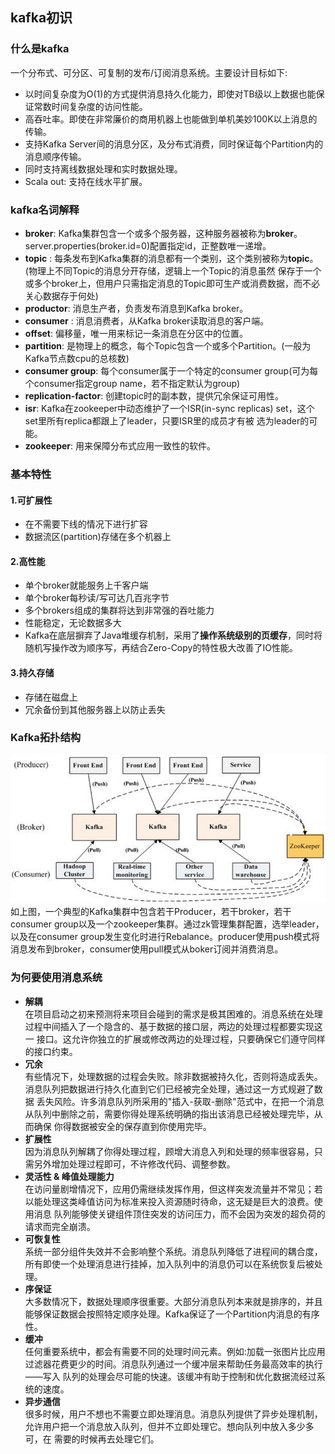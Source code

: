## kafka初识

### 什么是kafka
一个分布式、可分区、可复制的发布/订阅消息系统。主要设计目标如下:<br/>
+ 以时间复杂度为O(1)的方式提供消息持久化能力，即使对TB级以上数据也能保证常数时间复杂度的访问性能。<br/>
+ 高吞吐率。即使在非常廉价的商用机器上也能做到单机美妙100K以上消息的传输。<br/>
+ 支持Kafka Server间的消息分区，及分布式消费，同时保证每个Partition内的消息顺序传输。<br/>
+ 同时支持离线数据处理和实时数据处理。<br/>
+ Scala out: 支持在线水平扩展。<br/>

### kafka名词解释
+ **broker**: Kafka集群包含一个或多个服务器，这种服务器被称为**broker**。server.properties(broker.id=0)配置指定id，正整数唯一递增。<br/>
+ **topic** : 每条发布到Kafka集群的消息都有一个类别，这个类别被称为**topic**。(物理上不同Topic的消息分开存储，逻辑上一个Topic的消息虽然
保存于一个或多个broker上，但用户只需指定消息的Topic即可生产或消费数据，而不必关心数据存于何处)<br/>
+ **productor**: 消息生产者，负责发布消息到Kafka broker。<br/>
+ **consumer** : 消息消费者，从Kafka broker读取消息的客户端。<br/>
+ **offset**: 偏移量，唯一用来标记一条消息在分区中的位置。<br/>
+ **partition**: 是物理上的概念，每个Topic包含一个或多个Partition。(一般为Kafka节点数cpu的总核数)<br/>
+ **consumer group**: 每个consumer属于一个特定的consumer group(可为每个consumer指定group name，若不指定默认为group)<br/>
+ **replication-factor**: 创建topic时的副本数，提供冗余保证可用性。<br/>
+ **isr**: Kafka在zookeeper中动态维护了一个ISR(in-sync replicas) set，这个set里所有replica都跟上了leader，只要ISR里的成员才有被
选为leader的可能。<br/>
+ **zookeeper**: 用来保障分布式应用一致性的软件。<br/>

### 基本特性
#### **1.可扩展性**
+ 在不需要下线的情况下进行扩容<br/>
+ 数据流区(partition)存储在多个机器上

#### **2.高性能** 
+ 单个broker就能服务上千客户端<br/>
+ 单个broker每秒读/写可达几百兆字节<br/>
+ 多个brokers组成的集群将达到非常强的吞吐能力<br/>
+ 性能稳定，无论数据多大<br/>
+ Kafka在底层摒弃了Java堆缓存机制，采用了**操作系统级别的页缓存**，同时将随机写操作改为顺序写，再结合Zero-Copy的特性极大改善了IO性能。

#### **3.持久存储**
+ 存储在磁盘上<br/>
+ 冗余备份到其他服务器上以防止丢失<br/>

### Kafka拓扑结构
![Image](../images/kafka/kafka拓扑结构.png)
如上图，一个典型的Kafka集群中包含若干Producer，若干broker，若干consumer group以及一个zookeeper集群。通过zk管理集群配置，选举leader，
以及在consumer group发生变化时进行Rebalance。producer使用push模式将消息发布到broker，consumer使用pull模式从boker订阅并消费消息。<br/>

### 为何要使用消息系统
+ **解耦** <br/>
在项目启动之初来预测将来项目会碰到的需求是极其困难的。消息系统在处理过程中间插入了一个隐含的、基于数据的接口层，两边的处理过程都要实现这一
接口。这允许你独立的扩展或修改两边的处理过程，只要确保它们遵守同样的接口约束。<br/>
+ **冗余**<br/>
有些情况下，处理数据的过程会失败。除非数据被持久化，否则将造成丢失。消息队列把数据进行持久化直到它们已经被完全处理，通过这一方式规避了数据
丢失风险。许多消息队列所采用的"插入-获取-删除"范式中，在把一个消息从队列中删除之前，需要你得处理系统明确的指出该消息已经被处理完毕，从而确保
你得数据被安全的保存直到你使用完毕。<br/>
+ **扩展性**<br/>
因为消息队列解耦了你得处理过程，顾增大消息入列和处理的频率很容易，只需另外增加处理过程即可，不许修改代码、调整参数。<br/>
+ **灵活性 & 峰值处理能力** <br/>
在访问量剧增情况下，应用仍需继续发挥作用，但这样突发流量并不常见；若以能处理这类峰值访问为标准来投入资源随时待命，这无疑是巨大的浪费。使用消息
队列能够使关键组件顶住突发的访问压力，而不会因为突发的超负荷的请求而完全崩溃。<br/>
+ **可恢复性** <br/>
系统一部分组件失效并不会影响整个系统。消息队列降低了进程间的耦合度，所有即使一个处理消息进行挂掉，加入队列中的消息仍可以在系统恢复后被处理。<br/>
+ **序保证** <br/>
大多数情况下，数据处理顺序很重要。大部分消息队列本来就是排序的，并且能够保证数据会按照特定顺序处理。Kafka保证了一个Partition内消息的有序性。<br/>
+ **缓冲** <br/>
任何重要系统中，都会有需要不同的处理时间元素。例如:加载一张图片比应用过滤器花费更少的时间。消息队列通过一个缓冲层来帮助任务最高效率的执行——写入
队列的处理会尽可能的快速。该缓冲有助于控制和优化数据流经过系统的速度。<br/>
+ **异步通信** <br/>
很多时候，用户不想也不需要立即处理消息。消息队列提供了异步处理机制，允许用户把一个消息放入队列，但并不立即处理它。想向队列中放入多少多可，在
需要的时候再去处理它们。<br/>




<!-- 1.kafka节点之间如何复制备份的？
kafka消息是否会丢失？为什么？
kafka最合理的配置是什么？
kafka的leader选举机制是什么？
kafka对硬件的配置有什么要求？
kafka的消息保证有几种方式？-->